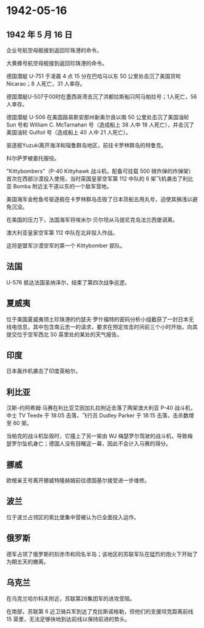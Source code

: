 # 1942-05-16

## 1942 年 5 月 16 日

企业号航空母舰接到返回珍珠港的命令。

大黄蜂号航空母舰接到返回珍珠港的命令。

德国潜艇 U-751 于凌晨 4 点 15 分在巴哈马以东 50 公里处击沉了美国货轮
Nicarao；8 人死亡，31 人幸存。

德国潜艇U-507于00时在墨西哥湾击沉了洪都拉斯船只阿马帕拉号；1人死亡，56人幸存。

德国潜艇 U-506 在美国路易斯安那州新奥尔良以南 50 公里处击沉了美国油轮
Sun 号和 William C. McTarnahan 号（造成船上 38 人中 18
人死亡），并击沉了美国油轮 Gulfoil 号（造成船上 40 人中 21 人死亡）。

驱逐舰Yuzuki离开海洋和瑙鲁群岛地区，前往卡罗林群岛的特鲁克。

科尔萨罗被委托服役。

"Kittybombers"（P-40 Kittyhawk 战斗机，配备可挂载 500
磅炸弹的炸弹架）首次在西部沙漠投入使用，当时英国皇家空军第 112 中队的 6
架飞机袭击了利比亚 Bomba 附近主干道以东的一个敌军营地。

美国海军金枪鱼号驱逐舰在卡罗林群岛击毁了日本货船五用丸号，迫使其搁浅以避免沉没。

在美国的压力下，法国海军将埃米尔·贝尔坦从马提尼克岛法兰西堡调离。

澳大利亚皇家空军第 112 中队在北非投入作战。

这将是盟军沙漠空军的第一个 Kittybomber 部队。

## 法国

U-576 抵达法国圣纳泽尔，结束了第四次战争巡逻。

## 夏威夷

位于美国夏威夷领土珍珠港的约瑟夫·罗什福特的密码分析小组截获了一封日本无线电信息，其中包含南云忠一的请求，要求在预定攻击时间前三个小时开始，向其提交位于空军西北
50 英里处的某处的天气报告。

## 印度

日本轰炸机袭击了印度英帕尔。

## 利比亚

汉斯-约阿希姆·马赛在利比亚艾因加扎拉附近击落了两架澳大利亚 P-40
战斗机，中士 TV Teede 于 18:05 击落，飞行员 Dudley Parker 于 18:15
击落，击杀数增至 60 架。

当帕克的战斗机坠毁时，它撞上了另一架由 WJ
梅瑟罗尔驾驶的战斗机，导致梅瑟罗尔坠机身亡；德国人没有目睹这一幕，因此不会计入马赛的得分。

## 挪威

欧根亲王号离开挪威特隆赫姆前往德国基尔接受进一步维修。

## 波兰

位于波兰占领区的索比堡集中营被认为已全面投入运作。

## 俄罗斯

德军占领了俄罗斯的刻赤市和同名半岛；该地区的苏联军队在猛烈的炮火下开始了为期五天的撤离。

## 乌克兰

在乌克兰哈尔科夫附近，苏联第28集团军的进攻受阻。

在南部，苏联第 6 近卫骑兵军到达了克拉斯诺格勒，但他们的支援坦克距离前线
15 英里，无法足够快地到达前线以保持前进的势头。

